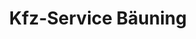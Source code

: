 ---
title: "Kfz-Service Bäuning"
url: /monheim-am-rhein/kfz-service-baeuning/
shop: Autowerkstatt
---